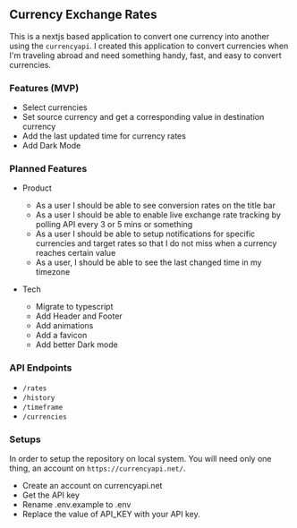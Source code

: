 ## Currency Exchange Rates

This is a nextjs based application to convert one currency into another using the `currencyapi`. I created this application to convert currencies when I'm traveling abroad and need something handy, fast, and easy to convert currencies.

### Features (MVP)

- Select currencies
- Set source currency and get a corresponding value in destination currency
- Add the last updated time for currency rates
- Add Dark Mode

### Planned Features

- Product
    - As a user I should be able to see conversion rates on the title bar
    - As a user I should be able to enable live exchange rate tracking by polling API every 3 or 5 mins or something
    - As a user I should be able to setup notifications for specific currencies and target rates so that I do not miss when a currency reaches certain value
    - As a user, I should be able to see the last changed time in my timezone

- Tech
    - Migrate to typescript
    - Add Header and Footer
    - Add animations
    - Add a favicon
    - Add better Dark mode

### API Endpoints
- `/rates`
- `/history`
- `/timeframe`
- `/currencies`

### Setups

In order to setup the repository on local system. You will need only one thing, an account on `https://currencyapi.net/`.

- Create an account on currencyapi.net
- Get the API key
- Rename .env.example to .env
- Replace the value of API_KEY with your API key.
